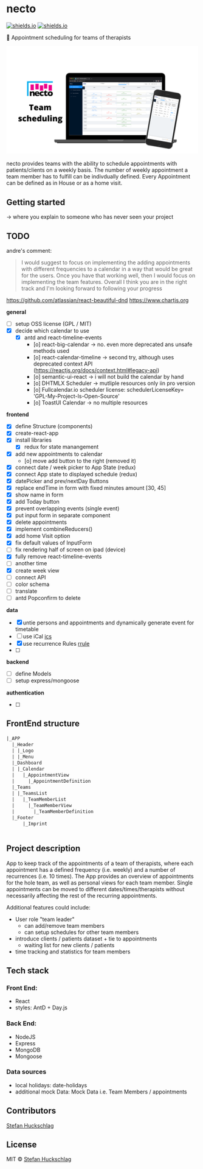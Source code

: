 # necto

[![shields.io](https://img.shields.io/github/languages/top/hucki/necto?style=flat-square)](https://shields.io)
[![shields.io](https://img.shields.io/badge/made%20with-🍕-green?style=flat-square)](https://shields.io)

📅 Appointment scheduling for teams of therapists

![](./public/Necto.png)

necto provides teams with the ability to schedule appointments with patients/clients on a weekly basis. The number of weekly appointment a team member has to fulfill can be indivdually defined. Every Appointment can be defined as in House or as a home visit.

## Getting started

-> where you explain to someone who has never seen your project

## TODO

andre's comment:

> I would suggest to focus on implementing the adding appointments with different frequencies to a calendar in a way that would be great for the users. Once you have that working well, then I would focus on implementing the team features. Overall I think you are in the right track and I'm looking forward to following your progress

https://github.com/atlassian/react-beautiful-dnd
https://www.chartjs.org

**general**

- [ ] setup OSS license (GPL / MIT)
- [x] decide which calendar to use
  - [x] antd and react-timeline-events
    - [o] react-big-calendar -> no. even more deprecated ans unsafe methods used
    - [o] react-calendar-timeline -> second try, although uses deprecated context API (https://reactjs.org/docs/context.html#legacy-api)
    - [o] semantic-ui-react -> i will not build the calendar by hand
    - [o] DHTMLX Scheduler -> mutliple resources only iin pro version
    - [o] Fullcalendar.io scheduler license: schedulerLicenseKey= 'GPL-My-Project-Is-Open-Source'
    - [o] ToastUI Calendar -> no multiple resources

**frontend**

- [x] define Structure (components)
- [x] create-react-app
- [x] install libraries
  - [x] redux for state manangement
- [x] add new appointments to calendar
  - [o] move add button to the right (removed it)
- [x] connect date / week picker to App State (redux)
- [x] connect App state to displayed schedule (redux)
- [x] datePicker and prev/nextDay Buttons
- [x] replace endTime in form with fixed minutes amount [30, 45]
- [x] show name in form
- [x] add Today button
- [x] prevent overlapping events (single event)
- [x] put input form in separate component
- [x] delete appointments
- [x] implement combineReducers()
- [x] add home Visit option
- [x] fix default values of InputForm
- [ ] fix rendering half of screen on ipad (device)
- [x] fully remove react-timeline-events
- [ ]
  another time
- [x] create week view
- [ ] connect API
- [ ] color schema
- [ ] translate
- [ ] antd Popconfirm to delete

**data**

- [x] untie persons and appointments and dynamically generate event for timetable
- [ ] use iCal [ics](https://www.npmjs.com/package/ics)
- [x] use recurrence Rules [rrule](https://www.npmjs.com/package/rrule)
- [ ]

**backend**

- [ ] define Models
- [ ] setup express/mongoose

**authentication**

- [ ]

## FrontEnd structure

```
|_APP
  |_Header
  | |_Logo
  | |_Menu
  |_Dashboard
  | |_Calendar
  |   |_AppointmentView
  |     |_AppointmentDefinition
  |_Teams
  | |_TeamsList
  |   |_TeamMemberList
  |     |_TeamMemberView
  |       |_TeamMemberDefinition
  |_Footer
      |_Imprint


```

## Project description

App to keep track of the appointments of a team of therapists, where each appointment has a defined frequency (i.e. weekly) and a number of recurrences (i.e. 10 times). The App provides an overview of appointments for the hole team, as well as personal views for each team member. Single appointments can be moved to different dates/times/therapists without necessarily affecting the rest of the recurring appointments.

Additional features could include:

- User role "team leader"
  - can add/remove team members
  - can setup schedules for other team members
- introduce clients / patients dataset + tie to appointments
  - waiting list for new clients / patients
- time tracking and statistics for team members

## Tech stack

### Front End:

- React
- styles: AntD + Day.js

### Back End:

- NodeJS
- Express
- MongoDB
- Mongoose

### Data sources

- local holidays: date-holidays
- additional mock Data: Mock Data
  i.e. Team Members / appointments

## Contributors

[Stefan Huckschlag](https://github.com/hucki)

## License

MIT © [Stefan Huckschlag](https://github.com/hucki)
